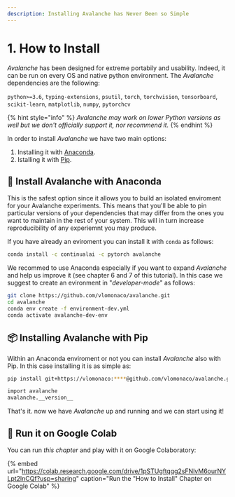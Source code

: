 ```yaml
---
description: Installing Avalanche has Never Been so Simple
---
```


# 1. How to Install

_Avalanche_ has been designed for extreme portabily and usability. Indeed, it can be run on every OS and native python environment. The _Avalanche_ dependencies are the following:

`python>=3.6`, `typing-extensions`, `psutil`, `torch`, `torchvision`, `tensorboard`, `scikit-learn`, `matplotlib`, `numpy`, `pytorchcv`

{% hint style="info" %}
_Avalanche may work on lower Python versions as well but we don't officially support it, nor recommend it._
{% endhint %}

In order to install _Avalanche_ we have two main options:

1. Installing it with [Anaconda](https://www.anaconda.com/).
2. Istalling it with [Pip](https://pypi.org/project/pip/).

## 🐍 Install Avalanche with Anaconda 

This is the safest option since it allows you to build an isolated enviroment for your Avalanche experiments. This means that you'll be able to pin particular versions of your dependencies that may differ from the ones you want to maintain in the rest of your system. This will in turn increase reproducibility of any experiemnt you may produce.

If you have already an eviroment you can install it with `conda` as follows:

```bash
conda install -c continualai -c pytorch avalanche
```

We recommed to use Anaconda especially if you want to expand _Avalanche_ and help us improve it \(see chapter 6 and 7 of this tutorial\). In this case we suggest to create an evironment in "_developer-mode_" as follows:

```bash
git clone https://github.com/vlomonaco/avalanche.git
cd avalanche
conda env create -f environment-dev.yml
conda activate avalanche-dev-env
```

## 📦 Installing Avalanche with Pip 

Within an Anaconda enviroment or not you can install _Avalanche_ also with Pip. In this case installing it is as simple as:

```bash
pip install git+https://vlomonaco:****@github.com/vlomonaco/avalanche.git
```

```bash
import avalanche
avalanche.__version__
```

That's it. now we have _Avalanche_ up and running and we can start using it!

## 🤝 Run it on Google Colab

You can run _this chapter_ and play with it on Google Colaboratory:

{% embed url="https://colab.research.google.com/drive/1pSTUgftqqg2sFNlvM6ourNYLpt2lnCQf?usp=sharing" caption="Run the \"How to Install\" Chapter on Google Colab" %}


